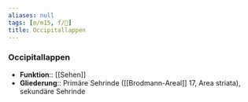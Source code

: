 ```yaml
---
aliases: null
tags: [m/m15, f/🧠]
title: Occipitallappen
---
```

### Occipitallappen
- **Funktion**:: [[Sehen]]
- **Gliederung**:: Primäre Sehrinde ([[Brodmann-Areal]] 17, Area striata), sekundäre Sehrinde